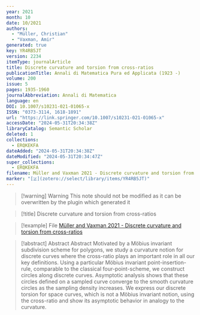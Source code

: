 ```yaml
---
year: 2021
month: 10
date: 10/2021
authors:
  - "Müller, Christian"
  - "Vaxman, Amir"
generated: true
key: YR4RB5JT
version: 2234
itemType: journalArticle
title: Discrete curvature and torsion from cross-ratios
publicationTitle: Annali di Matematica Pura ed Applicata (1923 -)
volume: 200
issue: 5
pages: 1935-1960
journalAbbreviation: Annali di Matematica
language: en
DOI: 10.1007/s10231-021-01065-x
ISSN: "0373-3114, 1618-1891"
url: "https://link.springer.com/10.1007/s10231-021-01065-x"
accessDate: "2024-05-31T20:34:38Z"
libraryCatalog: Semantic Scholar
deleted: 1
collections:
  - ERQKEKFA
dateAdded: "2024-05-31T20:34:38Z"
dateModified: "2024-05-31T20:34:47Z"
super_collections:
  - ERQKEKFA
filename: Müller and Vaxman 2021 - Discrete curvature and torsion from cross-ratios
marker: "[🇿](zotero://select/library/items/YR4RB5JT)"
---
```


>[!warning] Warning
> This note should not be modified as it can be overwritten by the plugin which generated it

> [!title] Discrete curvature and torsion from cross-ratios

> [!example] File
> [Müller and Vaxman 2021 - Discrete curvature and torsion from cross-ratios](Müller%20and%20Vaxman%202021%20-%20Discrete%20curvature%20and%20torsion%20from%20cross-ratios.pdf)

> [!abstract] Abstract
> Abstract
>             Motivated by a Möbius invariant subdivision scheme for polygons, we study a curvature notion for discrete curves where the cross-ratio plays an important role in all our key definitions. Using a particular Möbius invariant point-insertion-rule, comparable to the classical four-point-scheme, we construct circles along discrete curves. Asymptotic analysis shows that these circles defined on a sampled curve converge to the smooth curvature circles as the sampling density increases. We express our discrete torsion for space curves, which is not a Möbius invariant notion, using the cross-ratio and show its asymptotic behavior in analogy to the curvature.

